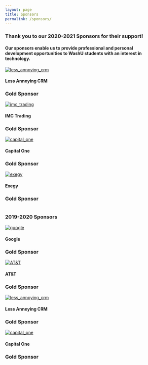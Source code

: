 ```yaml
---
layout: page
title: Sponsors
permalink: /sponsors/
---
```


### Thank you to our 2020-2021 Sponsors for their support! 
#### Our sponsors enable us to provide professional and personal development opportunities to WashU students with an interest in technology.

<div class="row">
  <div class="column">
    <a href="https://www.lessannoyingcrm.com/"><img src="../images/lessannoyingcrm.png" alt='less_annoying_crm' class='sponsor_card' /></a> 
    <h4>Less Annoying CRM</h4>
    <h3 class="gold">Gold Sponsor</h3>
  </div>
  <div class="column">
    <a href="https://www.imc.com/us/"><img src="../images/imctrading.png" alt='imc_trading' class='sponsor_card' /></a> 
    <h4>IMC Trading</h4>
    <h3 class="gold">Gold Sponsor</h3>
  </div>
  <div class="column">
    <a href="https://www.capitalone.com/"><img src="../images/capitalone.jpg" alt='capital_one' class='sponsor_card' /></a> 
    <h4>Capital One</h4>
    <h3 class="gold">Gold Sponsor</h3>
  </div>
  <div class="column">
    <a href="https://www.exegy.com/"><img src="../images/cexegy.jpeg" alt='exegy' class='sponsor_card' /></a> 
    <h4>Exegy</h4>
    <h3 class="gold">Gold Sponsor</h3>
  </div>
</div>

### 2019-2020 Sponsors

<div class="row">
  <div class="column">
    <a href="https://www.google.com/"><img src="../images/google.jpg" alt='google' class='sponsor_card' /></a> 
    <h4>Google</h4>
    <h3 class="gold">Gold Sponsor</h3>
  </div>
  <div class="column">
    <a href="https://www.att.com/"><img src="../images/at&t.png" alt='AT&T' class='sponsor_card' /></a> 
    <h4>AT&T</h4>
    <h3 class="gold">Gold Sponsor</h3>
  </div>
  <div class="column">
    <a href="https://www.lessannoyingcrm.com/"><img src="../images/lessannoyingcrm.png" alt='less_annoying_crm' class='sponsor_card' /></a> 
    <h4>Less Annoying CRM</h4>
    <h3 class="gold">Gold Sponsor</h3>
  </div>
</div>
<div class="row">
  <div class="column">
  </div>
  <div class="column">
    <a href="https://www.capitalone.com/"><img src="../images/capitalone.jpg" alt='capital_one' class='sponsor_card' /></a> 
    <h4>Capital One</h4>
    <h3 class="gold">Gold Sponsor</h3>
  </div>
  <div class="column">
  </div>
</div>
